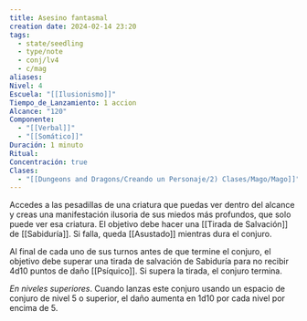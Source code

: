 ```yaml
---
title: Asesino fantasmal
creation date: 2024-02-14 23:20
tags:
  - state/seedling
  - type/note
  - conj/lv4
  - c/mag
aliases: 
Nivel: 4
Escuela: "[[Ilusionismo]]"
Tiempo_de_Lanzamiento: 1 accion
Alcance: "120"
Componente:
  - "[[Verbal]]"
  - "[[Somático]]"
Duración: 1 minuto
Ritual: 
Concentración: true
Clases:
  - "[[Dungeons and Dragons/Creando un Personaje/2) Clases/Mago/Mago]]"
---
```

Accedes a las pesadillas de una criatura que puedas ver dentro del alcance y creas una manifestación ilusoria de sus miedos más profundos, que solo puede ver esa criatura. El objetivo debe hacer una [[Tirada de Salvación]] de [[Sabiduría]]. Si falla, queda [[Asustado]] mientras dura el conjuro. 

Al final de cada uno de sus turnos antes de que termine el conjuro, el objetivo debe superar una tirada de salvación de Sabiduría para no recibir 4d10 puntos de daño [[Psíquico]]. Si supera la tirada, el conjuro termina.

*En niveles superiores*. Cuando lanzas este conjuro usando un espacio de conjuro de nivel 5 o superior, el daño aumenta en 1d10 por cada nivel por encima de 5.